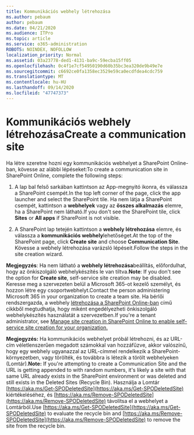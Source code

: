 ```yaml
---
title: Kommunikációs webhely létrehozása
ms.author: pebaum
author: pebaum
ms.date: 04/21/2020
ms.audience: ITPro
ms.topic: article
ms.service: o365-administration
ROBOTS: NOINDEX, NOFOLLOW
localization_priority: Normal
ms.assetid: 03a23778-ded1-4131-ba9c-59ecba15ff05
ms.openlocfilehash: 0c4f1e7cf54950190d60b35bc3ea320de9b49e7e
ms.sourcegitcommit: c6692ce0fa1358ec3529e59ca0ecdfdea4cdc759
ms.translationtype: MT
ms.contentlocale: hu-HU
ms.lasthandoff: 09/14/2020
ms.locfileid: "47747373"
---
```

# <a name="create-a-communication-site"></a><span data-ttu-id="ecec7-102">Kommunikációs webhely létrehozása</span><span class="sxs-lookup"><span data-stu-id="ecec7-102">Create a communication site</span></span>

<span data-ttu-id="ecec7-103">Ha létre szeretne hozni egy kommunikációs webhelyet a SharePoint Online-ban, kövesse az alábbi lépéseket:</span><span class="sxs-lookup"><span data-stu-id="ecec7-103">To create a communication site in SharePoint Online, complete the following steps:</span></span> 
  
1. <span data-ttu-id="ecec7-104">A lap bal felső sarkában kattintson az App-megnyitó ikonra, és válassza a SharePoint csempét.</span><span class="sxs-lookup"><span data-stu-id="ecec7-104">In the top left corner of the page, click the app launcher and select the SharePoint tile.</span></span> <span data-ttu-id="ecec7-105">Ha nem látja a SharePoint csempét, kattintson a **webhelyek** vagy az **összes alkalmazás** elemre, ha a SharePoint nem látható.</span><span class="sxs-lookup"><span data-stu-id="ecec7-105">If you don't see the SharePoint tile, click **Sites** or **All apps** if SharePoint is not visible.</span></span> 
    
2. <span data-ttu-id="ecec7-106">A SharePoint lap tetején kattintson a **webhely létrehozása** elemre, és válassza a **kommunikációs webhely**lehetőséget.</span><span class="sxs-lookup"><span data-stu-id="ecec7-106">At the top of the SharePoint page, click **Create site** and choose **Communication Site**.</span></span> <span data-ttu-id="ecec7-107">Kövesse a webhely létrehozása varázsló lépéseit.</span><span class="sxs-lookup"><span data-stu-id="ecec7-107">Follow the steps in the site creation wizard.</span></span> 
    
 <span data-ttu-id="ecec7-108">**Megjegyzés**: Ha nem látható a **webhely létrehozása**beállítás, előfordulhat, hogy az önkiszolgáló webhelykészítés le van tiltva.</span><span class="sxs-lookup"><span data-stu-id="ecec7-108">**Note**: If you don't see the option for **Create site**, self-service site creation may be disabled.</span></span> <span data-ttu-id="ecec7-109">Keresse meg a szervezeten belül a Microsoft 365-ot kezelő személyt, és hozzon létre egy csoportwebhelyt.</span><span class="sxs-lookup"><span data-stu-id="ecec7-109">Contact the person administering Microsoft 365 in your organization to create a team site.</span></span> <span data-ttu-id="ecec7-110">Ha bérlői rendszergazda, a webhely [létrehozása a SharePoint Online-ban](https://go.microsoft.com/fwlink/?linkid=2018780) című cikkből megtudhatja, hogy miként engedélyezheti önkiszolgáló webhelykészítés használatát a szervezetben.</span><span class="sxs-lookup"><span data-stu-id="ecec7-110">If you're a tenant administrator, see [Manage site creation in SharePoint Online to enable self-service site creation for your organization.](https://go.microsoft.com/fwlink/?linkid=2018780)</span></span>
  
 <span data-ttu-id="ecec7-111">**Megjegyzés:** Ha kommunikációs webhelyet próbál létrehozni, és az URL-cím véletlenszerűen megadott számokkal van hozzáfűzve, akkor valószínű, hogy egy webhely ugyanazzal az URL-címmel rendelkezik a SharePoint-környezetben, vagy törölték, és továbbra is létezik a törölt webhelyeken (Lomtár).</span><span class="sxs-lookup"><span data-stu-id="ecec7-111">**Note:** If you're attempting to create a Communication Site and the URL is getting appended to with random numbers, it's likely a site with that same URL already exists in the SharePoint environment or was deleted and still exists in the Deleted Sites (Recycle Bin).</span></span> <span data-ttu-id="ecec7-112">Használja a Lomtár [https://aka.ms/Get-SPODeletedSite](https://aka.ms/Get-SPODeletedSite) kiértékeléséhez, és [https://aka.ms/Remove-SPODeletedSite](https://aka.ms/Remove-SPODeletedSite) távolítsa el a webhelyet a Lomtárból.</span><span class="sxs-lookup"><span data-stu-id="ecec7-112">Use [https://aka.ms/Get-SPODeletedSite](https://aka.ms/Get-SPODeletedSite) to evaluate the recycle bin and [https://aka.ms/Remove-SPODeletedSite](https://aka.ms/Remove-SPODeletedSite) to remove the site from the recycle bin.</span></span> 
  

